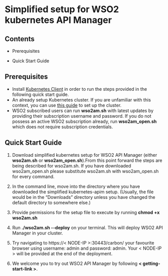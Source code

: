 # Simplified setup for WSO2 kubernetes API Manager

## Contents
* Prerequisites

* Quick Start Guide

## Prerequisites
* Install [Kubernetes  Client](https://kubernetes.io/docs/tasks/tools/install-kubectl/) in order to run the steps provided in the following quick start guide.
* An already setup Kubernetes cluster. If you are unfamiliar with this context, you can use [this guide](https://kubernetes.io/docs/setup/pick-right-solution/) to set up the cluster.
* WSO2 subscribed users can run **wso2am.sh** with latest updates by providing their subscription username and password. If you do not possess an active WSO2 subscription already, run **wso2am_open.sh** which does not require subscription credentials. 

## Quick Start Guide
1. Download simplified kubernetes setup for WSO2 API Manager (either **wso2am.sh** or **wso2am_open.sh**).From this point forward the steps are being described for wso2am.sh. If you have downloaded wso2am_open.sh please substitute wso2am.sh with wso2am_open.sh for every command.  

1. In the command line, move into the directory where you have downloaded the simplified kubernetes-apim setup. (Usually, the file would be in the “Downloads” directory unless you have changed the default directory to somewhere else.)
1. Provide permissions for the setup file to execute by running **chmod +x wso2am.sh**
1. Run **./wso2am.sh --deploy** on your terminal. This will deploy WSO2 API Manager in your cluster. 

1. Try navigating to https://< NODE-IP >:30443/carbon/ your favourite browser using username: admin and password: admin. Your < NODE-IP > will be provided at the end of the deployment. 
1. We welcome you to try out WSO2 API Manager by following **< getting-start-link >**. 




